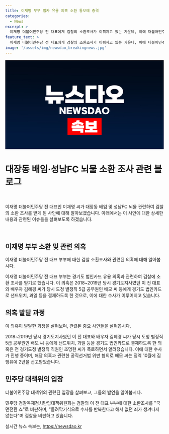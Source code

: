 ```yaml
---
title: 이재명 부부 법카 유용 의혹 소환 통보에 충격
categories:
  - News
excerpt: >
  이재명 더불어민주당 전 대표에게 검찰의 소환조사가 이뤄지고 있는 가운데, 이에 더불어민주당은 돌려막기식 수사로 죄가 생기지 않는다며 비판을 퍼뜨렸다. 결정적인 증거나 혐의 없이 반복되는 수사는 무의미하며, 국면전환 쇼로 비난하며 정치적 목적이 있다고 주장했다. 이에 대한 사건과 관련된 내용을 요약하고, 기사의 흥미를 유발하도록 작성되어야 한다.
feature_text: >
  이재명 더불어민주당 전 대표에게 검찰의 소환조사가 이뤄지고 있는 가운데, 이에 더불어민주당은 돌려막기식 수사로 죄가 생기지 않는다며 비판을 퍼뜨렸다. 결정적인 증거나 혐의 없이 반복되는 수사는 무의미하며, 국면전환 쇼로 비난하며 정치적 목적이 있다고 주장했다. 이에 대한 사건과 관련된 내용을 요약하고, 기사의 흥미를 유발하도록 작성되어야 한다.
image: '/assets/img/newsdao_breakingnews.jpg'
---
```


<p><img src="/assets/img/newsdao_breakingnews.jpg" alt="cryptoinkorea 속보" /></p>

<h1>대장동 배임·성남FC 뇌물 소환 조사 관련 블로그</h1>

<p data-ke-size="size16">&nbsp;</p>

<p>이재명 더불어민주당 전 대표인 이재명 씨가 대장동 배임 및 성남FC 뇌물 관련하여 검찰의 소환 조사를 받게 된 사안에 대해 알아보겠습니다. 아래에서는 이 사안에 대한 상세한 내용과 관련된 이슈들을 살펴보도록 하겠습니다.</p>

<p data-ke-size="size16">&nbsp;</p>

<h2 data-ke-size="size26">이재명 부부 소환 및 관련 의혹</h2>

<p data-ke-size="size16">이재명 더불어민주당 전 대표 부부에 대한 검찰 소환조사와 관련된 의혹에 대해 알아봅시다.</p>

<p>이재명 더불어민주당 전 대표 부부는 경기도 법인카드 유용 의혹과 관련하여 검찰에 소환 조사를 받기로 했습니다. 이 의혹은 2018~2019년 당시 경기도지사였던 이 전 대표와 배우자 김혜경 씨가 당시 도청 별정직 5급 공무원인 배모 씨 등에게 경기도 법인카드로 샌드위치, 과일 등을 결제하도록 한 것으로, 이에 대한 수사가 이루어지고 있습니다.</p>

<h2 data-ke-size="size26">의혹 발달 과정</h2>

<p data-ke-size="size16">이 의혹이 발달한 과정을 살펴보며, 관련된 중요 사안들을 살펴봅시다.</p>

<p>2018~2019년 당시 경기도지사였던 이 전 대표와 배우자 김혜경 씨가 당시 도청 별정직 5급 공무원인 배모 씨 등에게 샌드위치, 과일 등을 경기도 법인카드로 결제하도록 한 의혹은 전 경기도청 별정직 직원인 조명현 씨가 폭로하면서 알려졌습니다. 이에 대한 수사가 진행 중이며, 해당 의혹과 관련한 공직선거법 위반 혐의로 배모 씨는 징역 10월에 집행유예 2년을 선고받았습니다.</p>

<h2 data-ke-size="size26">민주당 대책위의 입장</h2>

<p data-ke-size="size16">더불어민주당 대책위의 관련된 입장을 살펴보고, 그들의 발언을 알아봅시다.</p>

<p>민주당 검찰독재정치탄압대책위원회는 검찰의 이 전 대표 부부에 대한 소환조사를 "국면전환 쇼"로 비판하며, "돌려막기식으로 수사를 반복한다고 해서 없던 죄가 생겨나지 않는다"며 검찰을 비판하고 있습니다.</p>

<p data-ke-size="size16"></p>
실시간 뉴스 속보는, <a href="https://newsdao.kr" rel="dofollow">https://newsdao.kr</a>


